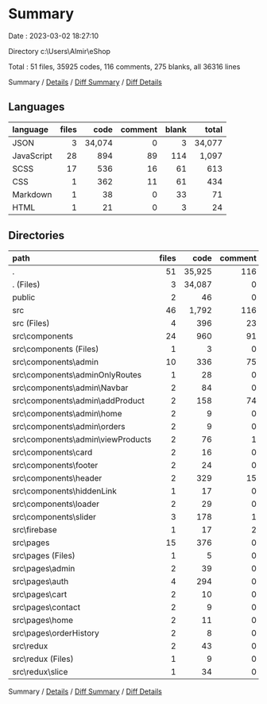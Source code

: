 # Summary

Date : 2023-03-02 18:27:10

Directory c:\\Users\\Almir\\eShop

Total : 51 files,  35925 codes, 116 comments, 275 blanks, all 36316 lines

Summary / [Details](details.md) / [Diff Summary](diff.md) / [Diff Details](diff-details.md)

## Languages
| language | files | code | comment | blank | total |
| :--- | ---: | ---: | ---: | ---: | ---: |
| JSON | 3 | 34,074 | 0 | 3 | 34,077 |
| JavaScript | 28 | 894 | 89 | 114 | 1,097 |
| SCSS | 17 | 536 | 16 | 61 | 613 |
| CSS | 1 | 362 | 11 | 61 | 434 |
| Markdown | 1 | 38 | 0 | 33 | 71 |
| HTML | 1 | 21 | 0 | 3 | 24 |

## Directories
| path | files | code | comment | blank | total |
| :--- | ---: | ---: | ---: | ---: | ---: |
| . | 51 | 35,925 | 116 | 275 | 36,316 |
| . (Files) | 3 | 34,087 | 0 | 35 | 34,122 |
| public | 2 | 46 | 0 | 4 | 50 |
| src | 46 | 1,792 | 116 | 236 | 2,144 |
| src (Files) | 4 | 396 | 23 | 63 | 482 |
| src\\components | 24 | 960 | 91 | 117 | 1,168 |
| src\\components (Files) | 1 | 3 | 0 | 0 | 3 |
| src\\components\\admin | 10 | 336 | 75 | 39 | 450 |
| src\\components\\adminOnlyRoutes | 1 | 28 | 0 | 4 | 32 |
| src\\components\\admin\\Navbar | 2 | 84 | 0 | 8 | 92 |
| src\\components\\admin\\addProduct | 2 | 158 | 74 | 11 | 243 |
| src\\components\\admin\\home | 2 | 9 | 0 | 4 | 13 |
| src\\components\\admin\\orders | 2 | 9 | 0 | 4 | 13 |
| src\\components\\admin\\viewProducts | 2 | 76 | 1 | 12 | 89 |
| src\\components\\card | 2 | 16 | 0 | 3 | 19 |
| src\\components\\footer | 2 | 24 | 0 | 3 | 27 |
| src\\components\\header | 2 | 329 | 15 | 35 | 379 |
| src\\components\\hiddenLink | 1 | 17 | 0 | 7 | 24 |
| src\\components\\loader | 2 | 29 | 0 | 4 | 33 |
| src\\components\\slider | 3 | 178 | 1 | 22 | 201 |
| src\\firebase | 1 | 17 | 2 | 3 | 22 |
| src\\pages | 15 | 376 | 0 | 46 | 422 |
| src\\pages (Files) | 1 | 5 | 0 | 1 | 6 |
| src\\pages\\admin | 2 | 39 | 0 | 4 | 43 |
| src\\pages\\auth | 4 | 294 | 0 | 25 | 319 |
| src\\pages\\cart | 2 | 10 | 0 | 3 | 13 |
| src\\pages\\contact | 2 | 9 | 0 | 4 | 13 |
| src\\pages\\home | 2 | 11 | 0 | 4 | 15 |
| src\\pages\\orderHistory | 2 | 8 | 0 | 5 | 13 |
| src\\redux | 2 | 43 | 0 | 7 | 50 |
| src\\redux (Files) | 1 | 9 | 0 | 2 | 11 |
| src\\redux\\slice | 1 | 34 | 0 | 5 | 39 |

Summary / [Details](details.md) / [Diff Summary](diff.md) / [Diff Details](diff-details.md)